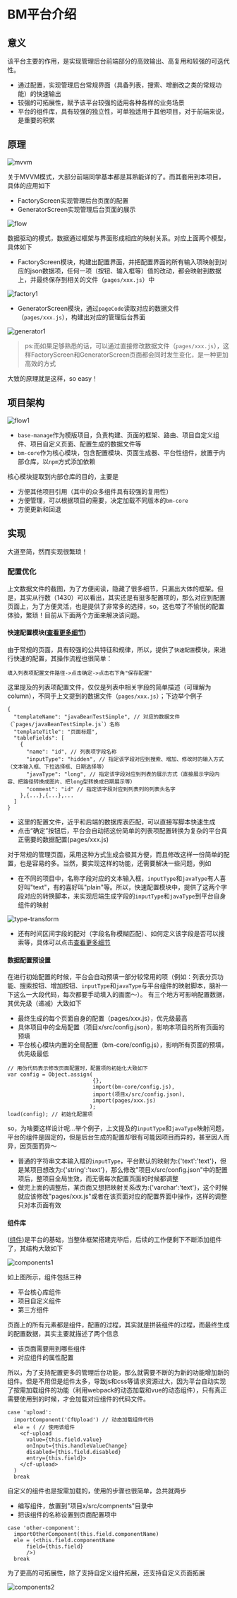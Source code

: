 # BM平台介绍

## 意义

该平台主要的作用，是实现管理后台前端部分的高效输出、高复用和较强的可迭代性。

* 通过配置，实现管理后台常规界面（具备列表，搜索、增删改之类的常规功能）的快速输出
* 较强的可拓展性，赋予该平台较强的适用各种各样的业务场景
* 平台的组件库，具有较强的独立性，可单独适用于其他项目，对于前端来说，是重要的积累

## 原理

![mvvm](images/mvvm.png)

关于MVVM模式，大部分前端同学基本都是耳熟能详的了。而其套用到本项目，具体的应用如下

* FactoryScreen实现管理后台页面的配置
* GeneratorScreen实现管理后台页面的展示

![flow](images/flow.png)

数据驱动的模式，数据通过框架与界面形成相应的映射关系。对应上面两个模型，具体如下

* FactoryScreen模块，构建出配置界面，并把配置界面的所有输入项映射到对应的json数据项，任何一项（按钮、输入框等）值的改动，都会映射到数据上，并最终保存到相关的文件（`pages/xxx.js`）中

![factory1](images/factory1.png)

* GeneratorScreen模块，通过`pageCode`读取对应的数据文件（`pages/xxx.js`），构建出对应的管理后台界面

![generator1](images/generator1.png)

>ps:而如果足够熟悉的话，可以通过直接修改数据文件（`pages/xxx.js`），这样FactoryScreen和GeneratorScreen页面都会同时发生变化，是一种更加高效的方式

大致的原理就是这样，so easy！

## 项目架构

![flow1](images/flow1.png)

* `base-manage`作为模版项目，负责构建、页面的框架、路由、项目自定义组件、项目自定义页面、配置生成的数据文件等
* `bm-core`作为核心模块，包含配置模块、页面生成器、平台性组件，放置于内部仓库，以`npm`方式添加依赖

核心模块提取到内部仓库的目的，主要是

* 方便其他项目引用（其中的众多组件具有较强的复用性）
* 方便管理，可以根据项目的需要，决定加载不同版本的`bm-core`
* 方便更新和回退

## 实现

大道至简，然而实现很繁琐！

### 配置优化

上文数据文件的截图，为了方便阅读，隐藏了很多细节，只漏出大体的框架。但是，其实从行数（1430）可以看出，其实还是有挺多配置项的，那么对应到配置页面上，为了方便灵活，也是提供了非常多的选择，so，这也带了不愉悦的配置体验，繁琐！目前从下面两个方面来解决该问题。

#### 快速配置模块([查看更多细节](setting.md))

由于常规的页面，具有较强的公共特征和规律，所以，提供了`快速配置`模块，来进行快速的配置，其操作流程也很简单：

```
填入列表项配置文件路径->点击确定->点击右下角"保存配置"
```

这里提及的列表项配置文件，仅仅是列表中相关字段的简单描述（可理解为column），不同于上文提到的数据文件（`pages/xxx.js`）；下边举个例子

```
{
  "templateName": "javaBeanTestSimple", // 对应的数据文件（`pages/javaBeanTestSimple.js`）名称
  "templateTitle": "页面标题",
  "tableFields": [
    {
      "name": "id", // 列表项字段名称
      "inputType": "hidden", // 指定该字段对应到搜索、增加、修改时的输入方式（文本输入框、下拉选择框、日期选择等）
      "javaType": "long", // 指定该字段对应到列表的展示方式（直接展示字段内容、把路径转换成图片、把long型转换成日期展示等）
      "comment": "id" // 指定该字段对应到列表列的列表头名字
    },{...},{...},...
  ]
}
```

* 这里的配置文件，近乎和后端的数据库表匹配，可以直接写脚本快速生成
* 点击“确定”按钮后，平台会自动把这份简单的列表项配置转换为复杂的平台真正需要的数据配置(pages/xxx.js)

对于常规的管理页面，采用这种方式生成会极其方便，而且修改这样一份简单的配置，也是容易的多。当然，要实现这样的功能，还需要解决一些问题，例如

* 在不同的项目中，名称字段对应的文本输入框，`inputType`和`javaType`有人喜好叫"text"，有的喜好叫"plain"等。所以，快速配置模块中，提供了这两个字段对应的转换脚本，来实现后端生成字段的`inputType`和`javaType`到平台自身组件的映射

![type-transform](images/type-transform.png)

* 还有时间区间字段的配对（字段名称模糊匹配）、如何定义该字段是否可以搜索等，具体可以点击[查看更多细节](setting.md)

#### 数据配置预设置

在进行初始配置的时候，平台会自动预填一部分较常用的项（例如：列表分页功能、搜索按钮、增加按钮、`inputType`和`javaType`与平台组件的映射脚本，脑补一下这么一大段代码，每次都要手动填入的画面～）。
有三个地方可影响配置数据，其优先级（递减）大致如下

* 最终生成的每个页面自身的配置（pages/xxx.js），优先级最高
* 具体项目中的全局配置（项目x/src/config.json），影响本项目的所有页面的预填
* 平台核心模块内置的全局配置（bm-core/config.js），影响所有页面的预填，优先级最低

```
// 用伪代码表示修改页面配置时，配置项的初始化大致如下
var config = Object.assign(
                           {},
                           import(bm-core/config.js),
                           import(项目x/src/config.json),
                           import(pages/xxx.js)
                          );
load(config); // 初始化配置项
```

so，为啥要这样设计呢...举个例子，上文提及的`inputType`和`javaType`映射问题，平台的组件是固定的，但是后台生成的配置却很有可能因项目而异的，甚至因人而异，因页面而异～

* 普通的字符串文本输入框的`inputType`，平台默认的映射为:{'text':'text'}，但是某项目想改为:{'string':'text'}，那么修改"项目x/src/config.json"中的配置项后，整项目全局生效，而无需每次配置页面的时候都调整
* 做完上面的调整后，某页面又想把映射关系改为:{'varchar':'text'}，这个时候就应该修改"pages/xxx.js"或者在该页面对应的配置界面中操作，这样的调整只对本页面有效

#### 组件库

([组件](setting.md))是平台的基础，当整体框架搭建完毕后，后续的工作便剩下不断添加组件了，其结构大致如下

![components1](images/components1.png)

如上图所示，组件包括三种

* 平台核心库组件
* 项目自定义组件
* 第三方组件

页面上的所有元素都是组件，配置的过程，其实就是拼装组件的过程，而最终生成的配置数据，其实主要就描述了两个信息

* 该页面需要用到哪些组件
* 对应组件的属性配置

所以，为了支持配置更多的管理后台功能，那么就需要不断的为新的功能增加新的组件。但是不用但是组件太多，导致js和css等请求资源过大，因为平台自动实现了按需加载组件的功能（利用webpack的动态加载和vue的动态组件），只有真正需要使用到的时候，才会加载对应组件的代码文件。

```
case 'upload':
  importComponent('CfUpload') // 动态加载组件代码
  ele = ( // 使用该组件
    <cf-upload
      value={this.field.value}
      onInput={this.handleValueChange}
      disabled={this.field.disabled}
      entry={this.field}>
    </cf-upload>
  )
  break
```

自定义的组件也是按需加载的，使用的步骤也很简单，总共就两步

* 编写组件，放置到"项目x/src/compnents"目录中
* 把该组件的名称设置到页面配置项中

```
case 'other-component':
  importOtherComponent(this.field.componentName)
  ele = (<this.field.componentName
      field={this.field}
      />)
  break
```

为了更高的可拓展性，除了支持自定义组件拓展，还支持自定义页面拓展

![components2](images/components2.png)
